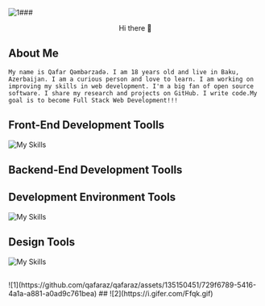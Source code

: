 ![1](https://github.com/qafaraz/qafaraz/assets/135150451/1b3f78ba-12d3-4695-8da0-ad26cf98f933)### <div align="center"> Hi there 👋</div>  
<!-- about me -->
## About Me 
```My name is Qafar Qəmbərzadə. I am 18 years old and live in Baku, Azerbaijan. I am a curious person and love to learn. I am working on improving my skills in web development. I'm a big fan of open source software. I share my research and projects on GitHub. I write code.My goal is to become Full Stack Web Development!!!```

<!-- skills -->

<!-- Front-End Development Toolls -->

## Front-End Development Toolls
![My Skills](https://skillicons.dev/icons?i=html,css,sass)

<!--  Backend-End Development Toolls -->
## Backend-End Development Toolls

<!-- Development Environment Tools -->
## Development Environment Tools
![My Skills](https://skillicons.dev/icons?i=vscode,github,git)

<!-- Design Tools -->
## Design Tools
![My Skills](https://skillicons.dev/icons?i=ps,figma)

##
<span>
![1](https://github.com/qafaraz/qafaraz/assets/135150451/729f6789-5416-4a1a-a881-a0ad9c761bea)
</span>
##
<span>
![2](https://i.gifer.com/Ffqk.gif)
</span>


